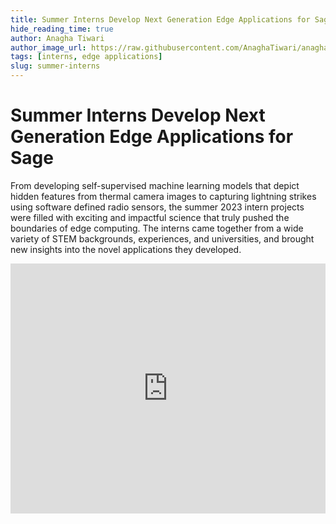 ```yaml
---
title: Summer Interns Develop Next Generation Edge Applications for Sage
hide_reading_time: true
author: Anagha Tiwari
author_image_url: https://raw.githubusercontent.com/AnaghaTiwari/anaghatiwari/4d94b2fe3efd3b77518ce452ee96e66f47abb54b/anagha_t.jpeg
tags: [interns, edge applications]
slug: summer-interns
---
```


# Summer Interns Develop Next Generation Edge Applications for Sage

From developing self-supervised machine learning models that depict hidden features from thermal camera images to capturing lightning strikes using software defined radio sensors, the summer 2023 intern projects were filled with exciting and impactful science that truly pushed the boundaries of edge computing. The interns came together from a wide variety of STEM backgrounds, experiences, and universities, and brought new insights into the novel applications they developed. 

<iframe title="Sage: AI @ Edge" src="https://www.youtube.com/embed/C0YgakZoXNA?si=lwxbNWnU7q3zz9YZ" frameborder="0" allow="accelerometer; autoplay; clipboard-write; encrypted-media; gyroscope; picture-in-picture" width="100%" height="400" allowfullscreen="" id="fitvid61143"></iframe>
